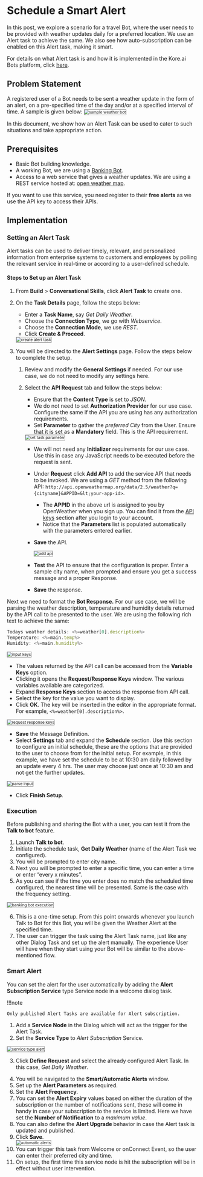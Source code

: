 # Schedule a Smart Alert

In this post, we explore a scenario for a travel Bot, where the user needs to be provided with weather updates daily for a preferred location. We use an Alert task to achieve the same. We also see how auto-subscription can be enabled on this Alert task, making it smart.

For details on what Alert task is and how it is implemented in the Kore.ai Bots platform, click <a href="https://developer.kore.ai/docs/bots/bot-builder-tool/alert/notification-tasks/" target="_blank"> here</a>.

## Problem Statement

A registered user of a Bot needs to be sent a weather update in the form of an alert, on a pre-specified time of the day and/or at a specified interval of time. A sample is given below:
<img src="../images/sample-weather-bot.png" alt="sample weather bot" title="sample weather bot" style="border: 1px solid gray; zoom:75%;">

In this document, we show how an Alert Task can be used to cater to such situations and take appropriate action.

## Prerequisites

* Basic Bot building knowledge.
* A working Bot, we are using a <a href="https://docsinternal-kore.github.io/docs/xo/how-tos/build-a-banking-assistant/design-conversation-skills/create-a-sample-banking-assistant/" target="_blank">Banking Bot</a>.
* Access to a web service that gives a weather updates. We are using a REST service hosted at: <a href="http://api.openweathermap.org/" target="_blank">open weather map</a>. 

If you want to use this service, you need register to their **free alerts** as we use the API key to access their APIs.

## Implementation

### Setting an Alert Task

Alert tasks can be used to deliver timely, relevant, and personalized information from enterprise systems to customers and employees by polling the relevant service in real-time or according to a user-defined schedule.

#### Steps to Set up an Alert Task

1. From **Build** > **Conversational Skills**, click **Alert Task** to create one.
2. On the **Task Details** page, follow the steps below:
    * Enter a **Task Name**, say _Get Daily Weather_.
    * Choose the **Connection Type**, we go with _Webservice_.
    * Choose the **Connection Mode**, we use _REST_.
    * Click **Create & Proceed**.
    <img src="../images/create-alert-task.png" alt="create alert task" title="create alert task" style="border: 1px solid gray; zoom:75%;">

3. You will be directed to the <b>Alert Settings</b> page. Follow the steps below to complete the setup.

    1. Review and modify the **General Settings** if needed. For our use case, we do not need to modify any settings here.
    2. Select the **API Request** tab and follow the steps below:
        * Ensure that the **Content Type** is set to _JSON_.
        * We do not need to set **Authorization Provider** for our use case. Configure the same if the API you are using has any authorization requirements.
        * Set **Parameter** to gather the _preferred City_ from the User. Ensure that it is set as a **Mandatory** field. This is the API requirement.
        <img src="../images/set-task-parameter.png" alt="set task parameter" title="set task parameter" style="border: 1px solid gray; zoom:75%;">

        * We will not need any **Initializer** requirements for our use case. Use this in case any JavaScript needs to be executed before the request is sent.
        * Under **Request** click **Add API** to add the service API that needs to be invoked. We are using a _GET_ method from the following API: `http://api.openweathermap.org/data/2.5/weather?q={cityname}&APPID=&lt;your-app-id>`.
            * The **APPID** in the above url is assigned to you by OpenWeather when you sign up. You can find it from the <a href="https://home.openweathermap.org/api_keys" target="_blank">API keys</a> section after you login to your account.
            * Notice that the **Parameters** list is populated automatically with the parameters entered earlier.
        * **Save** the API.

            <img src="../images/add-api.png" alt="add api" title="add api" style="border: 1px solid gray; zoom:75%;">

        * **Test** the API to ensure that the configuration is proper. Enter a sample city name, when prompted and ensure you get a success message and a proper Response.
        * **Save** the response.

Next we need to format the **Bot Response.** For our use case, we will be parsing the weather description, temperature and humidity details returned by the API call to be presented to the user. 
We are using the following rich text to achieve the same: 

```js
Todays weather details: <%=weather[0].description%>
Temperature: <%=main.temp%>
Humidity: <%=main.humidity%> 
```

<img src="../images/parse-input.png" alt="input keys" title="input keys" style="border: 1px solid gray; zoom:75%;">

<ul><li>The values returned by the API call can be accessed from the <b>Variable Keys</b> option.</li>
<li>Clicking it opens the <b>Request/Response Keys</b> window. The various variables available are categorized.</li>
<li>Expand <b>Response Keys</b> section to access the response from API call.</li>
<li>Select the key for the value you want to display.</li> 
<li>Click <b>OK</b>. The key will be inserted in the editor in the appropriate format. For example, <code><%=weather[0].description%></code>.</li></ul>

<img src="../images/request-response-keys.png" alt="request response keys" title="request response keys" style="border: 1px solid gray; zoom:75%;">

* **Save** the Message Definition.
* Select **Settings** tab and expand the **Schedule** section. Use this section to configure an initial schedule, these are the options that are provided to the user to choose from for the initial setup. 
For example, in this example, we have set the schedule to be at 10:30 am daily followed by an update every 4 hrs. The user may choose just once at 10:30 am and not get the further updates.
<img src="../images/schedule-alert.png" alt="parse input" title="parse input" style="border: 1px solid gray; zoom:75%;">

* Click **Finish Setup**.

### Execution

Before publishing and sharing the Bot with a user, you can test it from the **Talk to bot** feature.

1. Launch **Talk to bot**.
2. Initiate the schedule task, **Get Daily Weather** (name of the Alert Task we configured).
3. You will be prompted to enter city name.
4. Next you will be prompted to enter a specific time, you can enter a time or enter “every x minutes”.
5. As you can see if the time you enter does no match the scheduled time configured, the nearest time will be presented. Same is the case with the frequency setting.
<img src="../images/banking-bot-execution.png" alt="banking bot execution" title="banking bot execution" style="border: 1px solid gray; zoom:75%;">

6. This is a one-time setup. From this point onwards whenever you launch Talk to Bot for this Bot, you will be given the Weather Alert at the specified time.
7. The user can trigger the task using the Alert Task name, just like any other Dialog Task and set up the alert manually. The experience User will have when they start using your Bot will be similar to the above-mentioned flow.


### Smart Alert

You can set the alert for the user automatically by adding the **Alert Subscription Service** type Service node in a welcome dialog task.

!!!note

    Only published Alert Tasks are available for Alert subscription.

1. Add a **Service Node** in the Dialog which will act as the trigger for the Alert Task.
2. Set the **Service Type** to _Alert Subscription_ Service.
<img src="../images/service-type-alert.png" alt="service type alert" title="service type alert" style="border: 1px solid gray; zoom:75%;">

3. Click **Define Request** and select the already configured Alert Task. In this case, _Get Daily Weather_. 

<ol start="4">
<li>You will be navigated to the <strong>Smart/Automatic Alerts</strong> window.
<li>Set up the <strong>Alert Parameters</strong> as required.</li>
<li>Set the <strong>Alert Frequency</strong>.</li>
<li>You can set the <b>Alert Expiry</b> values based on either the duration of the subscription or the number of notifications sent, these will come in handy in case your subscription to the service is limited. Here we have set the <strong>Number of Notification</strong> to a <em>maximum value</em>.</li>
<li>You can also define the <strong>Alert Upgrade </strong>behavior in case the Alert task is updated and published.</li>
<li>Click<strong> Save</strong>.<strong><br></strong></li>

<img src="../images/automatic-alerts.png" alt="automatic alerts" title="automatic alerts" style="border: 1px solid gray; zoom:75%;">

<li>You can trigger this task from Welcome or onConnect Event, so the user can enter their preferred city and time.</li>
<li>On setup, the first time this service node is hit the subscription will be in effect without user intervention.</li></ol>